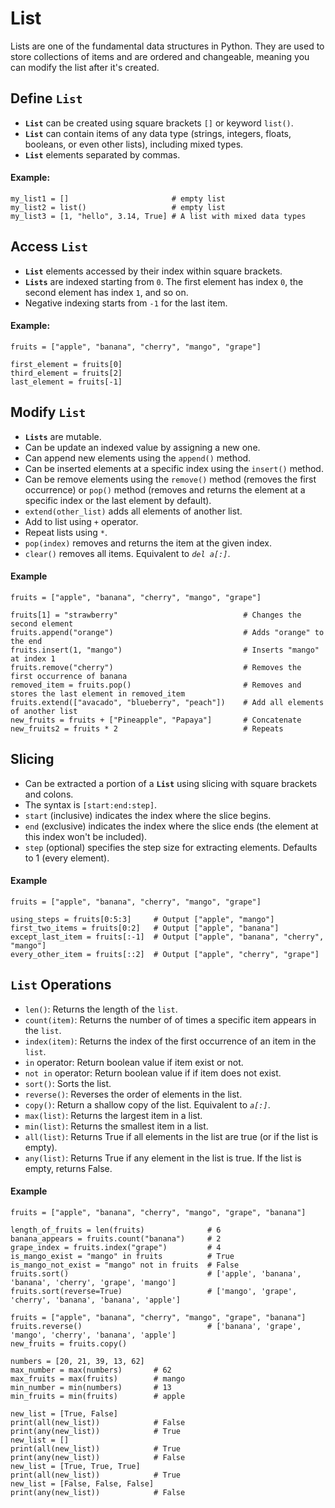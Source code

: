# List

Lists are one of the fundamental data structures in Python. They are used to store collections of items and are ordered and changeable, meaning you can modify the list after it's created.

## Define `List`

- **`List`** can be created using square brackets `[]` or keyword `list()`.
- **`List`** can contain items of any data type (strings, integers, floats, booleans, or even other lists), including mixed types.
- **`List`** elements separated by commas.

#### Example:
```
my_list1 = []                       # empty list
my_list2 = list()                   # empty list
my_list3 = [1, "hello", 3.14, True] # A list with mixed data types
```

## Access `List`
- **`List`** elements accessed by their index within square brackets.
- **`Lists`** are indexed starting from `0`. The first element has index `0`, the second element has index `1`, and so on.
- Negative indexing starts from `-1` for the last item.

#### Example:
```
fruits = ["apple", "banana", "cherry", "mango", "grape"]

first_element = fruits[0]
third_element = fruits[2]
last_element = fruits[-1]
```

## Modify `List`
- **`Lists`** are mutable.
- Can be update an indexed value by assigning a new one.
- Can append new elements using the `append()` method.
- Can be inserted elements at a specific index using the `insert()` method.
- Can be remove elements using the `remove()` method (removes the first occurrence) or `pop()` method (removes and returns the element at a specific index or the last element by default).
- `extend(other_list)` adds all elements of another list.
- Add to list using `+` operator.
- Repeat lists using `*`.
- `pop(index)` removes and returns the item at the given index.
- `clear()` removes all items. Equivalent to _`del a[:]`_.

#### Example
```
fruits = ["apple", "banana", "cherry", "mango", "grape"]

fruits[1] = "strawberry"                            # Changes the second element
fruits.append("orange")                             # Adds "orange" to the end
fruits.insert(1, "mango")                           # Inserts "mango" at index 1
fruits.remove("cherry")                             # Removes the first occurrence of banana
removed_item = fruits.pop()                         # Removes and stores the last element in removed_item
fruits.extend(["avacado", "blueberry", "peach"])    # Add all elements of another list
new_fruits = fruits + ["Pineapple", "Papaya"]       # Concatenate
new_fruits2 = fruits * 2                            # Repeats

```

## Slicing
- Can be extracted a portion of a **`List`** using slicing with square brackets and colons.
- The syntax is `[start:end:step]`.
- `start` (inclusive) indicates the index where the slice begins.
- `end` (exclusive) indicates the index where the slice ends (the element at this index won't be included).
- `step` (optional) specifies the step size for extracting elements. Defaults to 1 (every element).

#### Example
```
fruits = ["apple", "banana", "cherry", "mango", "grape"]

using_steps = fruits[0:5:3]     # Output ["apple", "mango"]
first_two_items = fruits[0:2]   # Output ["apple", "banana"]
except_last_item = fruits[:-1]  # Output ["apple", "banana", "cherry", "mango"]
every_other_item = fruits[::2]  # Output ["apple", "cherry", "grape"]
```

## `List` Operations
- `len()`: Returns the length of the `list`.
- `count(item)`: Returns the number of of times a specific item appears in the `list`.
- `index(item)`: Returns the index of the first occurrence of an item in the `list`.
- `in` operator: Return boolean value if item exist or not.
- `not in` operator: Return boolean value if if item does not exist.
- `sort()`: Sorts the list.
- `reverse()`: Reverses the order of elements in the list.
- `copy()`: Return a shallow copy of the list. Equivalent to _`a[:]`_.
- `max(list)`: Returns the largest item in a list.
- `min(list)`: Returns the smallest item in a list.
- `all(list)`: Returns True if all elements in the list are true (or if the list is empty).
- `any(list)`: Returns True if any element in the list is true. If the list is empty, returns False.

#### Example
```
fruits = ["apple", "banana", "cherry", "mango", "grape", "banana"]

length_of_fruits = len(fruits)              # 6
banana_appears = fruits.count("banana")     # 2
grape_index = fruits.index("grape")         # 4
is_mango_exist = "mango" in fruits          # True
is_mango_not_exist = "mango" not in fruits  # False
fruits.sort()                               # ['apple', 'banana', 'banana', 'cherry', 'grape', 'mango']
fruits.sort(reverse=True)                   # ['mango', 'grape', 'cherry', 'banana', 'banana', 'apple']

fruits = ["apple", "banana", "cherry", "mango", "grape", "banana"]
fruits.reverse()                            # ['banana', 'grape', 'mango', 'cherry', 'banana', 'apple']
new_fruits = fruits.copy()

numbers = [20, 21, 39, 13, 62]
max_number = max(numbers)       # 62
max_fruits = max(fruits)        # mango
min_number = min(numbers)       # 13
min_fruits = min(fruits)        # apple

new_list = [True, False]
print(all(new_list))            # False
print(any(new_list))            # True
new_list = []                   
print(all(new_list))            # True
print(any(new_list))            # False
new_list = [True, True, True]
print(all(new_list))            # True
new_list = [False, False, False]
print(any(new_list))            # False
```